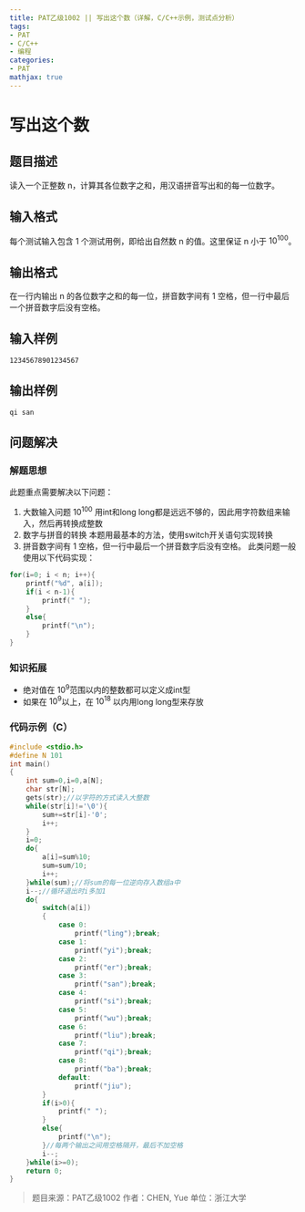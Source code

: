 ```yaml
---
title: PAT乙级1002 || 写出这个数（详解，C/C++示例，测试点分析）
tags:
- PAT
- C/C++
- 编程
categories:
- PAT
mathjax: true
---
```


# 写出这个数 
## 题目描述
读入一个正整数 n，计算其各位数字之和，用汉语拼音写出和的每一位数字。
## 输入格式
每个测试输入包含 1 个测试用例，即给出自然数 n 的值。这里保证 n 小于 $10^{100}$。
## 输出格式
在一行内输出 n 的各位数字之和的每一位，拼音数字间有 1 空格，但一行中最后一个拼音数字后没有空格。
## 输入样例
```lsl
12345678901234567
```
## 输出样例
```lsl
qi san
```

## 问题解决
### 解题思想
此题重点需要解决以下问题：
1. 大数输入问题
$10^{100}$ 用int和long long都是远远不够的，因此用字符数组来输入，然后再转换成整数
2. 数字与拼音的转换
本题用最基本的方法，使用switch开关语句实现转换
3. 拼音数字间有 1 空格，但一行中最后一个拼音数字后没有空格。
此类问题一般使用以下代码实现：
```c
for(i=0; i < n; i++){
    printf("%d", a[i]);
    if(i < n-1){
        printf(" ");
    }
    else{
        printf("\n");
    }
}
```

### 知识拓展
* 绝对值在 $10^9$范围以内的整数都可以定义成int型
* 如果在 $10^9$以上，在 $10^{18}$ 以内用long long型来存放

### 代码示例（C）
```c
#include <stdio.h>
#define N 101
int main()
{
    int sum=0,i=0,a[N];
    char str[N];
    gets(str);//以字符的方式读入大整数
    while(str[i]!='\0'){
        sum+=str[i]-'0';
        i++;
    }
    i=0;
    do{
        a[i]=sum%10;
        sum=sum/10;
        i++;
    }while(sum);//将sum的每一位逆向存入数组a中
    i--;//循环退出时i多加1
    do{
        switch(a[i])
        {
            case 0:
                printf("ling");break;
            case 1:
                printf("yi");break;
            case 2:
                printf("er");break;
            case 3:
                printf("san");break;
            case 4:
                printf("si");break;
            case 5:
                printf("wu");break;
            case 6:
                printf("liu");break;
            case 7:
                printf("qi");break;
            case 8:
                printf("ba");break;
            default:
                printf("jiu");
        }
        if(i>0){
            printf(" ");
        }
        else{
            printf("\n");
        }//每两个输出之间用空格隔开，最后不加空格
        i--;
    }while(i>=0);
    return 0;
}
```
>题目来源：PAT乙级1002
>作者：CHEN, Yue
>单位：浙江大学